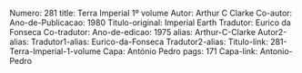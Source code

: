 Numero: 281
title: Terra Imperial 1º volume
Autor: Arthur C Clarke
Co-autor: 
Ano-de-Publicacao: 1980
Titulo-original: Imperial Earth
Tradutor: Eurico da Fonseca
Co-tradutor: 
Ano-de-edicao: 1975
alias: Arthur-C-Clarke
Autor2-alias: 
Tradutor1-alias: Eurico-da-Fonseca
Tradutor2-alias: 
Titulo-link: 281-Terra-Imperial-1-volume
Capa: António Pedro
pags: 171
Capa-link: Antonio-Pedro